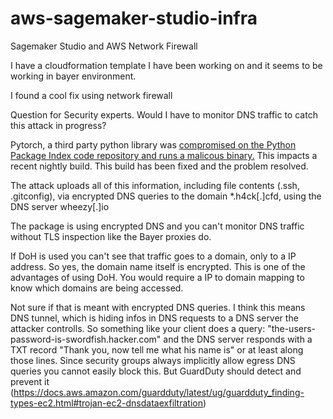 # aws-sagemaker-studio-infra
Sagemaker Studio and AWS Network Firewall

I have a cloudformation template I have been working on and it seems to be working in bayer environment.

I found a cool fix using network firewall

Question for Security experts.
Would I have to monitor DNS traffic to catch this attack in progress?



Pytorch, a third party python library was [compromised on the Python Package Index code repository and runs a malicous binary.](https://thehackernews.com/2023/01/pytorch-machine-learning-framework.html) This impacts a recent nightly build. This build has been fixed and the problem resolved.

The attack uploads all of this information, including file contents (.ssh, .gitconfig), via encrypted DNS queries to the domain *.h4ck[.]cfd, using the DNS server wheezy[.]io

The package is using encrypted DNS and you can't monitor DNS traffic without TLS inspection like the Bayer proxies do.

If DoH is used you can't see that traffic goes to a domain, only to a IP address. So yes, the domain name itself is encrypted. This is one of the advantages of using DoH. You would require a IP to domain mapping to know which domains are being accessed.

Not sure if that is meant with encrypted DNS queries. I think this means DNS tunnel, which is hiding infos in DNS requests to a DNS server the attacker controlls. So something like your client does a query: "the-users-password-is-swordfish.hacker.com" and the DNS server responds with a TXT record "Thank you, now tell me what his name is" or at least along those lines. Since security groups always implicitly allow egress DNS queries you cannot easily block  this. But GuardDuty should detect and prevent it (https://docs.aws.amazon.com/guardduty/latest/ug/guardduty_finding-types-ec2.html#trojan-ec2-dnsdataexfiltration)
